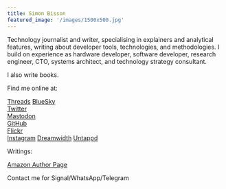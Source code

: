 ```yaml
---
title: Simon Bisson
featured_image: '/images/1500x500.jpg'
---
```

Technology journalist and writer, specialising in explainers and analytical features, writing about developer tools, technologies, and methodologies. I build on experience as hardware developer, software developer, research engineer, CTO, systems architect, and technology strategy consultant.

I also write books.

Find me online at:  

[Threads](https://www.threads.net/@sbisson)
[BlueSky](https://bsky.app/profile/sbisson.com)  
[Twitter](https://twitter.com/sbisson)  
[Mastodon](https://mastodon.social/@sbisson)  
[GitHub](https://github.com/shbisson)  
[Flickr](https://www.flickr.com/photos/sbisson/)  
[Instagram](https://www.instagram.com/sbisson/)
[Dreamwidth](https://sbisson.dreamwidth.org/)
[Untappd](https://untappd.com/user/sbisson)  

Writings:

[Amazon Author Page](https://www.amazon.co.uk/Simon-Bisson/e/B0034Q12WM?ref=sr_ntt_srch_lnk_1&qid=1683288917&sr=8-1)

Contact me for Signal/WhatsApp/Telegram
